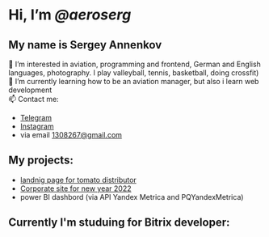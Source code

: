 # Hi, I’m _@aeroserg_
## My name is Sergey Annenkov
👀 I’m interested in aviation, programming and frontend, German and English languages, photography. I play valleyball, tennis, basketball, doing crossfit)  
🌱 I’m currently learning how to be an aviation manager, but also i learn web development  
📫 Contact me:  
- [Telegram](https://t.me/airserg)
- [Instagram](instagram.com/aeroserg)
- via email [1308267@gmail.com](mailto:1308267@gmail.com)
## My projects: ## 
- [landnig page for tomato distributor](http://tezinvest.ru)
- [Corporate site for new year 2022](https://ancor-group.com/happynewyear)
- power BI dashbord (via API Yandex Metrica and PQYandexMetrica)
## Currently I'm studuing for Bitrix developer:
